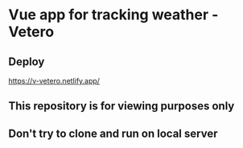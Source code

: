 # Vue app for tracking weather - Vetero

## Deploy

https://v-vetero.netlify.app/

## This repository is for viewing purposes only
## Don't try to clone and run on local server




